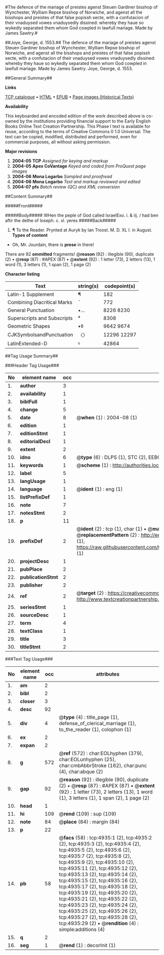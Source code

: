 #The defence of the mariage of preistes agenst Steuen Gardiner bisshop of Wynchester, Wylliam Repse bisshop of Norwiche, and agenst all the bisshops and preistes of that false popissh secte, with a confutacion of their vnaduysed vowes vnaduysedly dissined: whereby they haue so wykedly separated them whom God cowpled in lawfull mariage. Made by James Sawtry.#

##Joye, George, d. 1553.##
The defence of the mariage of preistes agenst Steuen Gardiner bisshop of Wynchester, Wylliam Repse bisshop of Norwiche, and agenst all the bisshops and preistes of that false popissh secte, with a confutacion of their vnaduysed vowes vnaduysedly dissined: whereby they haue so wykedly separated them whom God cowpled in lawfull mariage. Made by James Sawtry.
Joye, George, d. 1553.

##General Summary##

**Links**

[TCP catalogue](http://www.ota.ox.ac.uk/tcp/)  • 
[HTML](http://tei.it.ox.ac.uk/tcp/Texts-HTML/free/A11/A11557.html)  • 
[EPUB](http://tei.it.ox.ac.uk/tcp/Texts-EPUB/free/A11/A11557.epub) • 
[Page images (Historical Texts)](https://data.historicaltexts.jisc.ac.uk/view?pubId=eebo-99840431e&pageId=eebo-99840431e-4935-1)

**Availability**

This keyboarded and encoded edition of the
	       work described above is co-owned by the institutions
	       providing financial support to the Early English Books
	       Online Text Creation Partnership. This Phase I text is
	       available for reuse, according to the terms of Creative
	       Commons 0 1.0 Universal. The text can be copied,
	       modified, distributed and performed, even for
	       commercial purposes, all without asking permission.

**Major revisions**

1. __2004-05__ __TCP__ *Assigned for keying and markup*
1. __2004-05__ __Apex CoVantage__ *Keyed and coded from ProQuest page images*
1. __2004-06__ __Mona Logarbo__ *Sampled and proofread*
1. __2004-06__ __Mona Logarbo__ *Text and markup reviewed and edited*
1. __2004-07__ __pfs__ *Batch review (QC) and XML conversion*

##Content Summary##

#####Front#####

#####Body#####
WHen the peple of God called IsraelExo. i. & iij. / had ben aftir the dethe of Ioseph. c. xl. yeres 
#####Back#####

1. ¶ To the Reader.
Prynted at Auryk by Ian Troost. M. D. XL I. in August.
**Types of content**

  * Oh, Mr. Jourdain, there is **prose** in there!

There are 92 **ommitted** fragments! 
 @__reason__ (92) : illegible (90), duplicate (2)  •  @__resp__ (87) : #APEX (87)  •  @__extent__ (92) : 1 letter (73), 2 letters (13), 1 word (1), 3 letters (1), 1 span (2), 1 page (2)

**Character listing**


|Text|string(s)|codepoint(s)|
|---|---|---|
|Latin-1 Supplement|¶|182|
|Combining             Diacritical Marks|̄|772|
|General Punctuation|•…|8226 8230|
|Superscripts             and Subscripts|⁴|8308|
|Geometric Shapes|▪◊|9642 9674|
|CJKSymbolsandPunctuation|〈〉|12296 12297|
|LatinExtended-D|ꝰ|42864|

##Tag Usage Summary##

###Header Tag Usage###

|No|element name|occ|attributes|
|---|---|---|---|
|1.|__author__|3||
|2.|__availability__|1||
|3.|__biblFull__|1||
|4.|__change__|5||
|5.|__date__|8| @__when__ (1) : 2004-08 (1)|
|6.|__edition__|1||
|7.|__editionStmt__|1||
|8.|__editorialDecl__|1||
|9.|__extent__|2||
|10.|__idno__|6| @__type__ (6) : DLPS (1), STC (2), EEBO-CITATION (1), PROQUEST (1), VID (1)|
|11.|__keywords__|1| @__scheme__ (1) : http://authorities.loc.gov/ (1)|
|12.|__label__|5||
|13.|__langUsage__|1||
|14.|__language__|1| @__ident__ (1) : eng (1)|
|15.|__listPrefixDef__|1||
|16.|__note__|7||
|17.|__notesStmt__|2||
|18.|__p__|11||
|19.|__prefixDef__|2| @__ident__ (2) : tcp (1), char (1)  •  @__matchPattern__ (2) : ([0-9\-]+):([0-9IVX]+) (1), (.+) (1)  •  @__replacementPattern__ (2) : http://eebo.chadwyck.com/downloadtiff?vid=$1&page=$2 (1), https://raw.githubusercontent.com/textcreationpartnership/Texts/master/tcpchars.xml#$1 (1)|
|20.|__projectDesc__|1||
|21.|__pubPlace__|2||
|22.|__publicationStmt__|2||
|23.|__publisher__|2||
|24.|__ref__|2| @__target__ (2) : https://creativecommons.org/publicdomain/zero/1.0/ (1), http://www.textcreationpartnership.org/docs/. (1)|
|25.|__seriesStmt__|1||
|26.|__sourceDesc__|1||
|27.|__term__|4||
|28.|__textClass__|1||
|29.|__title__|3||
|30.|__titleStmt__|2||


###Text Tag Usage###

|No|element name|occ|attributes|
|---|---|---|---|
|1.|__am__|2||
|2.|__bibl__|2||
|3.|__closer__|3||
|4.|__desc__|92||
|5.|__div__|4| @__type__ (4) : title_page (1), defense_of_clerical_marriage (1), to_the_reader (1), colophon (1)|
|6.|__ex__|2||
|7.|__expan__|2||
|8.|__g__|572| @__ref__ (572) : char:EOLhyphen (379), char:EOLunhyphen (25), char:cmbAbbrStroke (162), char:punc (4), char:abque (2)|
|9.|__gap__|92| @__reason__ (92) : illegible (90), duplicate (2)  •  @__resp__ (87) : #APEX (87)  •  @__extent__ (92) : 1 letter (73), 2 letters (13), 1 word (1), 3 letters (1), 1 span (2), 1 page (2)|
|10.|__head__|1||
|11.|__hi__|109| @__rend__ (109) : sup (109)|
|12.|__note__|84| @__place__ (84) : margin (84)|
|13.|__p__|22||
|14.|__pb__|58| @__facs__ (58) : tcp:4935:1 (2), tcp:4935:2 (2), tcp:4935:3 (2), tcp:4935:4 (2), tcp:4935:5 (2), tcp:4935:6 (2), tcp:4935:7 (2), tcp:4935:8 (2), tcp:4935:9 (2), tcp:4935:10 (2), tcp:4935:11 (2), tcp:4935:12 (2), tcp:4935:13 (2), tcp:4935:14 (2), tcp:4935:15 (2), tcp:4935:16 (2), tcp:4935:17 (2), tcp:4935:18 (2), tcp:4935:19 (2), tcp:4935:20 (2), tcp:4935:21 (2), tcp:4935:22 (2), tcp:4935:23 (2), tcp:4935:24 (2), tcp:4935:25 (2), tcp:4935:26 (2), tcp:4935:27 (2), tcp:4935:28 (2), tcp:4935:29 (2)  •  @__rendition__ (4) : simple:additions (4)|
|15.|__q__|2||
|16.|__seg__|1| @__rend__ (1) : decorInit (1)|
